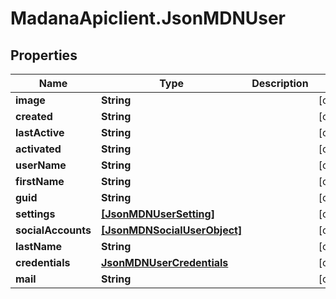 # MadanaApiclient.JsonMDNUser

## Properties

Name | Type | Description | Notes
------------ | ------------- | ------------- | -------------
**image** | **String** |  | [optional] 
**created** | **String** |  | [optional] 
**lastActive** | **String** |  | [optional] 
**activated** | **String** |  | [optional] 
**userName** | **String** |  | [optional] 
**firstName** | **String** |  | [optional] 
**guid** | **String** |  | [optional] 
**settings** | [**[JsonMDNUserSetting]**](JsonMDNUserSetting.md) |  | [optional] 
**socialAccounts** | [**[JsonMDNSocialUserObject]**](JsonMDNSocialUserObject.md) |  | [optional] 
**lastName** | **String** |  | [optional] 
**credentials** | [**JsonMDNUserCredentials**](JsonMDNUserCredentials.md) |  | [optional] 
**mail** | **String** |  | [optional] 


